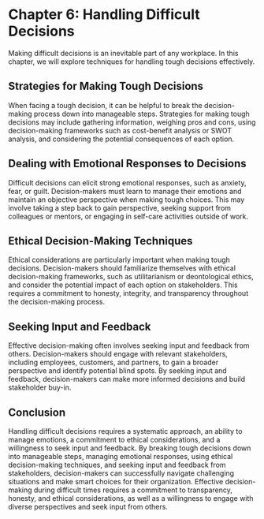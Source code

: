 Chapter 6: Handling Difficult Decisions
=======================================

Making difficult decisions is an inevitable part of any workplace. In this chapter, we will explore techniques for handling tough decisions effectively.

Strategies for Making Tough Decisions
-------------------------------------

When facing a tough decision, it can be helpful to break the decision-making process down into manageable steps. Strategies for making tough decisions may include gathering information, weighing pros and cons, using decision-making frameworks such as cost-benefit analysis or SWOT analysis, and considering the potential consequences of each option.

Dealing with Emotional Responses to Decisions
---------------------------------------------

Difficult decisions can elicit strong emotional responses, such as anxiety, fear, or guilt. Decision-makers must learn to manage their emotions and maintain an objective perspective when making tough choices. This may involve taking a step back to gain perspective, seeking support from colleagues or mentors, or engaging in self-care activities outside of work.

Ethical Decision-Making Techniques
----------------------------------

Ethical considerations are particularly important when making tough decisions. Decision-makers should familiarize themselves with ethical decision-making frameworks, such as utilitarianism or deontological ethics, and consider the potential impact of each option on stakeholders. This requires a commitment to honesty, integrity, and transparency throughout the decision-making process.

Seeking Input and Feedback
--------------------------

Effective decision-making often involves seeking input and feedback from others. Decision-makers should engage with relevant stakeholders, including employees, customers, and partners, to gain a broader perspective and identify potential blind spots. By seeking input and feedback, decision-makers can make more informed decisions and build stakeholder buy-in.

Conclusion
----------

Handling difficult decisions requires a systematic approach, an ability to manage emotions, a commitment to ethical considerations, and a willingness to seek input and feedback. By breaking tough decisions down into manageable steps, managing emotional responses, using ethical decision-making techniques, and seeking input and feedback from stakeholders, decision-makers can successfully navigate challenging situations and make smart choices for their organization. Effective decision-making during difficult times requires a commitment to transparency, honesty, and ethical considerations, as well as a willingness to engage with diverse perspectives and seek input from others.
